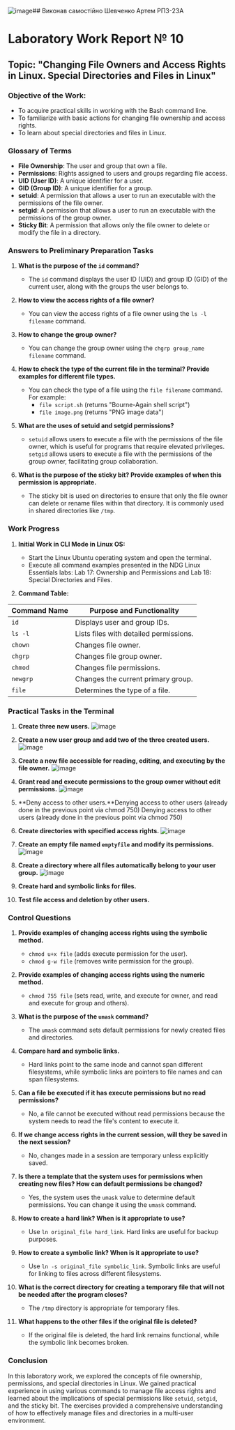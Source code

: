 ![image](https://github.com/user-attachments/assets/5b48bd14-f375-4cab-9258-068a837627e0)## Виконав самостійно Шевченко Артем РПЗ-23А
# Laboratory Work Report № 10
## Topic: "Changing File Owners and Access Rights in Linux. Special Directories and Files in Linux"

### Objective of the Work:
- To acquire practical skills in working with the Bash command line.
- To familiarize with basic actions for changing file ownership and access rights.
- To learn about special directories and files in Linux.

### Glossary of Terms
- **File Ownership**: The user and group that own a file.
- **Permissions**: Rights assigned to users and groups regarding file access.
- **UID (User  ID)**: A unique identifier for a user.
- **GID (Group ID)**: A unique identifier for a group.
- **setuid**: A permission that allows a user to run an executable with the permissions of the file owner.
- **setgid**: A permission that allows a user to run an executable with the permissions of the group owner.
- **Sticky Bit**: A permission that allows only the file owner to delete or modify the file in a directory.

### Answers to Preliminary Preparation Tasks
1. **What is the purpose of the `id` command?**
   - The `id` command displays the user ID (UID) and group ID (GID) of the current user, along with the groups the user belongs to.

2. **How to view the access rights of a file owner?**
   - You can view the access rights of a file owner using the `ls -l filename` command.

3. **How to change the group owner?**
   - You can change the group owner using the `chgrp group_name filename` command.

4. **How to check the type of the current file in the terminal? Provide examples for different file types.**
   - You can check the type of a file using the `file filename` command. For example:
     - `file script.sh` (returns "Bourne-Again shell script")
     - `file image.png` (returns "PNG image data")

5. **What are the uses of setuid and setgid permissions?**
   - `setuid` allows users to execute a file with the permissions of the file owner, which is useful for programs that require elevated privileges. `setgid` allows users to execute a file with the permissions of the group owner, facilitating group collaboration.

6. **What is the purpose of the sticky bit? Provide examples of when this permission is appropriate.**
   - The sticky bit is used on directories to ensure that only the file owner can delete or rename files within that directory. It is commonly used in shared directories like `/tmp`.

### Work Progress
1. **Initial Work in CLI Mode in Linux OS:**
   - Start the Linux Ubuntu operating system and open the terminal.
   - Execute all command examples presented in the NDG Linux Essentials labs: Lab 17: Ownership and Permissions and Lab 18: Special Directories and Files.

2. **Command Table:**

| Command Name | Purpose and Functionality |
|--------------|---------------------------|
| `id`         | Displays user and group IDs. |
| `ls -l`      | Lists files with detailed permissions. |
| `chown`      | Changes file owner. |
| `chgrp`      | Changes file group owner. |
| `chmod`      | Changes file permissions. |
| `newgrp`     | Changes the current primary group. |
| `file`       | Determines the type of a file. |

### Practical Tasks in the Terminal
1. **Create three new users.**                                                                                                                                                                                                                                                                  ![image](https://github.com/user-attachments/assets/648d27d3-a1ed-4e84-aa76-c4de1285f8f1)


2. **Create a new user group and add two of the three created users.**                                                                                                                                                                                                                          ![image](https://github.com/user-attachments/assets/a0be37aa-35ac-4427-b706-c8fd4bb0c1ab)


3. **Create a new file accessible for reading, editing, and executing by the file owner.**                                                                                                                                                                                                      ![image](https://github.com/user-attachments/assets/fa508b81-65e5-43bd-8aad-47b37a926da4)


4. **Grant read and execute permissions to the group owner without edit permissions.**                                                                                                                                                                                                         ![image](https://github.com/user-attachments/assets/f2e81ff6-5a5e-4969-8a1c-8c4fe2dae349)


5. **Deny access to other users.**Denying access to other users (already done in the previous point via chmod 750)                                                                                                                                                                                 Denying access to other users (already done in the previous point via chmod 750)

6. **Create directories with specified access rights.**                                                                                                                                                                                                                                          ![image](https://github.com/user-attachments/assets/9b917436-9178-498f-92ca-482dc2b48aa1)


7. **Create an empty file named `emptyfile` and modify its permissions.**                                                                                                                                                                                                                       ![image](https://github.com/user-attachments/assets/e2274b74-34d9-425c-bbcb-d46b9f7d2c84)


8. **Create a directory where all files automatically belong to your user group.**                                                                                                                                                                                                              ![image](https://github.com/user-attachments/assets/f775ff4f-1903-47ef-894d-fa29322bfd72)      
9. **Create hard and symbolic links for files.**
10. **Test file access and deletion by other users.**

### Control Questions
1. **Provide examples of changing access rights using the symbolic method.**
   - `chmod u+x file` (adds execute permission for the user).
   - `chmod g-w file` (removes write permission for the group).

2. **Provide examples of changing access rights using the numeric method.**
   - `chmod 755 file` (sets read, write, and execute for owner, and read and execute for group and others).

3. **What is the purpose of the `umask` command?**
   - The `umask` command sets default permissions for newly created files and directories.

4. **Compare hard and symbolic links.**
   - Hard links point to the same inode and cannot span different filesystems, while symbolic links are pointers to file names and can span filesystems.

5. **Can a file be executed if it has execute permissions but no read permissions?**
   - No, a file cannot be executed without read permissions because the system needs to read the file's content to execute it.

6. **If we change access rights in the current session, will they be saved in the next session?**
   - No, changes made in a session are temporary unless explicitly saved.

7. **Is there a template that the system uses for permissions when creating new files? How can default permissions be changed?**
   - Yes, the system uses the `umask` value to determine default permissions. You can change it using the `umask` command.

8. **How to create a hard link? When is it appropriate to use?**
   - Use `ln original_file hard_link`. Hard links are useful for backup purposes.

9. **How to create a symbolic link? When is it appropriate to use?**
   - Use `ln -s original_file symbolic_link`. Symbolic links are useful for linking to files across different filesystems.

10. **What is the correct directory for creating a temporary file that will not be needed after the program closes?**
    - The `/tmp` directory is appropriate for temporary files.

11. **What happens to the other files if the original file is deleted?**
    - If the original file is deleted, the hard link remains functional, while the symbolic link becomes broken.

### Conclusion
In this laboratory work, we explored the concepts of file ownership, permissions, and special directories in Linux. We gained practical experience in using various commands to manage file access rights and learned about the implications of special permissions like `setuid`, `setgid`, and the sticky bit. The exercises provided a comprehensive understanding of how to effectively manage files and directories in a multi-user environment.
